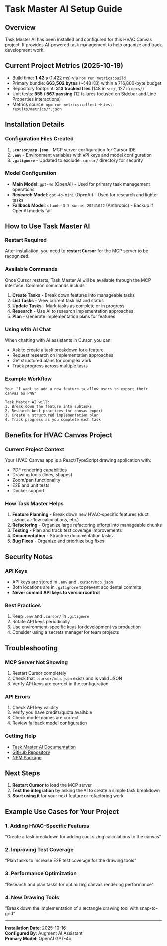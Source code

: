 # Task Master AI Setup Guide

## Overview
Task Master AI has been installed and configured for this HVAC Canvas project. It provides AI-powered task management to help organize and track development work.

## Current Project Metrics (2025-10-19)
- Build time: **1.42 s** (1,422 ms) via `npm run metrics:build`
- Primary bundle: **663,502 bytes** (~648 KB) within a 716,800-byte budget
- Repository footprint: **313 tracked files** (148 in `src/`, 127 in `docs/`)
- Unit tests: **555 / 567 passing** (12 failures focused on Sidebar and Line Properties interactions)
- Metrics source: `npm run metrics:collect` → `test-results/metrics/*.json`

## Installation Details

### Configuration Files Created
1. **`.cursor/mcp.json`** - MCP server configuration for Cursor IDE
2. **`.env`** - Environment variables with API keys and model configuration
3. **`.gitignore`** - Updated to exclude `.cursor/` directory for security

### Model Configuration
- **Main Model**: `gpt-4o` (OpenAI) - Used for primary task management operations
- **Research Model**: `gpt-4o-mini` (OpenAI) - Used for research and lighter tasks
- **Fallback Model**: `claude-3-5-sonnet-20241022` (Anthropic) - Backup if OpenAI models fail

## How to Use Task Master AI

### Restart Required
After installation, you need to **restart Cursor** for the MCP server to be recognized.

### Available Commands
Once Cursor restarts, Task Master AI will be available through the MCP interface. Common commands include:

1. **Create Tasks** - Break down features into manageable tasks
2. **List Tasks** - View current task list and status
3. **Update Tasks** - Mark tasks as complete or in progress
4. **Research** - Use AI to research implementation approaches
5. **Plan** - Generate implementation plans for features

### Using with AI Chat
When chatting with AI assistants in Cursor, you can:
- Ask to create a task breakdown for a feature
- Request research on implementation approaches
- Get structured plans for complex work
- Track progress across multiple tasks

### Example Workflow
```
You: "I want to add a new feature to allow users to export their canvas as PNG"

Task Master AI will:
1. Break down the feature into subtasks
2. Research best practices for canvas export
3. Create a structured implementation plan
4. Track progress as you complete each task
```

## Benefits for HVAC Canvas Project

### Current Project Context
Your HVAC Canvas app is a React/TypeScript drawing application with:
- PDF rendering capabilities
- Drawing tools (lines, shapes)
- Zoom/pan functionality
- E2E and unit tests
- Docker support

### How Task Master Helps
1. **Feature Planning** - Break down new HVAC-specific features (duct sizing, airflow calculations, etc.)
2. **Refactoring** - Organize large refactoring efforts into manageable chunks
3. **Testing** - Plan and track test coverage improvements
4. **Documentation** - Structure documentation tasks
5. **Bug Fixes** - Organize and prioritize bug fixes

## Security Notes

### API Keys
- API keys are stored in `.env` and `.cursor/mcp.json`
- Both locations are in `.gitignore` to prevent accidental commits
- **Never commit API keys to version control**

### Best Practices
1. Keep `.env` and `.cursor/` in `.gitignore`
2. Rotate API keys periodically
3. Use environment-specific keys for development vs production
4. Consider using a secrets manager for team projects

## Troubleshooting

### MCP Server Not Showing
1. Restart Cursor completely
2. Check that `.cursor/mcp.json` exists and is valid JSON
3. Verify API keys are correct in the configuration

### API Errors
1. Check API key validity
2. Verify you have credits/quota available
3. Check model names are correct
4. Review fallback model configuration

### Getting Help
- [Task Master AI Documentation](https://www.task-master.dev/)
- [GitHub Repository](https://github.com/eyaltoledano/claude-task-master)
- [NPM Package](https://www.npmjs.com/package/task-master-ai)

## Next Steps

1. **Restart Cursor** to load the MCP server
2. **Test the integration** by asking the AI to create a simple task breakdown
3. **Start using it** for your next feature or refactoring work

## Example Use Cases for Your Project

### 1. Adding HVAC-Specific Features
"Create a task breakdown for adding duct sizing calculations to the canvas"

### 2. Improving Test Coverage
"Plan tasks to increase E2E test coverage for the drawing tools"

### 3. Performance Optimization
"Research and plan tasks for optimizing canvas rendering performance"

### 4. New Drawing Tools
"Break down the implementation of a rectangle drawing tool with snap-to-grid"

---

**Installation Date**: 2025-10-16  
**Configured By**: Augment AI Assistant  
**Primary Model**: OpenAI GPT-4o
